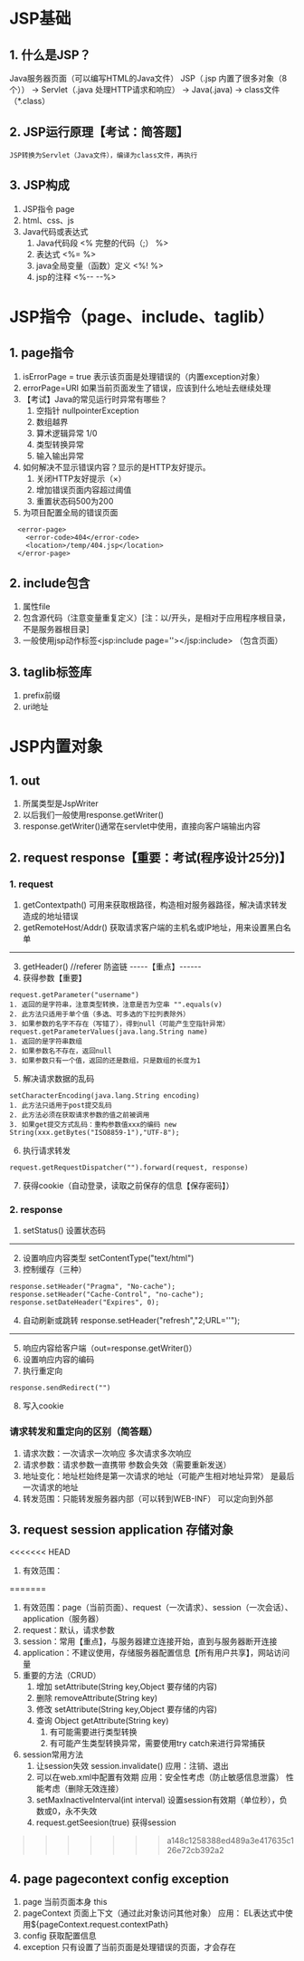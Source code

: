 # JSP基础
## 1. 什么是JSP？
Java服务器页面（可以编写HTML的Java文件）
JSP（.jsp 内置了很多对象（8个）） → Servlet（.java 处理HTTP请求和响应） → Java(.java) → class文件（*.class）
## 2. JSP运行原理【考试：简答题】
	JSP转换为Servlet（Java文件），编译为class文件，再执行
## 3. JSP构成
1. JSP指令 page
2. html、css、js
3. Java代码或表达式
	1. Java代码段  <%  完整的代码（;）  %>
	2. 表达式  <%=   %>
	3. java全局变量（函数）定义  <%!    %>
	4. jsp的注释  <%--   --%>
# JSP指令（page、include、taglib）
## 1. page指令
1. isErrorPage = true 表示该页面是处理错误的（内置exception对象）
2. errorPage=URI 如果当前页面发生了错误，应该到什么地址去继续处理
3. 【考试】Java的常见运行时异常有哪些？
	1. 空指针 nullpointerException
	2. 数组越界
	3. 算术逻辑异常 1/0
	4. 类型转换异常
	5. 输入输出异常
4. 如何解决不显示错误内容？显示的是HTTP友好提示。
	1. 关闭HTTP友好提示（×）
	2. 增加错误页面内容超过阈值
	3. 重置状态码500为200
5. 为项目配置全局的错误页面
```
  <error-page>
  	<error-code>404</error-code>
  	<location>/temp/404.jsp</location>
  </error-page>
```
## 2. include包含 
1. 属性file
2. 包含源代码（注意变量重复定义）[注：以/开头，是相对于应用程序根目录，不是服务器根目录]
3. 一般使用jsp动作标签<jsp:include page=''></jsp:include> （包含页面）
## 3. taglib标签库
1. prefix前缀
2. uri地址
# JSP内置对象
## 1. out
1. 所属类型是JspWriter
2. 以后我们一般使用response.getWriter()
3. response.getWriter()通常在servlet中使用，直接向客户端输出内容
## 2. request response【重要：考试(程序设计25分)】
### 1. request
1. getContextpath() 可用来获取根路径，构造相对服务器路径，解决请求转发造成的地址错误
2. getRemoteHost/Addr() 获取请求客户端的主机名或IP地址，用来设置黑白名单
------------
3. getHeader() //referer 防盗链
-----【重点】------
4. 获得参数【重要】
```
request.getParameter("username")
1. 返回的是字符串，注意类型转换，注意是否为空串 "".equals(v)
2. 此方法只适用于单个值（多选、可多选的下拉列表除外）
3. 如果参数的名字不存在（写错了），得到null（可能产生空指针异常）
request.getParameterValues​(java.lang.String name)
1. 返回的是字符串数组
2. 如果参数名不存在，返回null
3. 如果参数只有一个值，返回的还是数组，只是数组的长度为1

```
5. 解决请求数据的乱码
```
setCharacterEncoding​(java.lang.String encoding)
1. 此方法只适用于post提交乱码
2. 此方法必须在获取请求参数的值之前被调用
3. 如果get提交方式乱码：重构参数值xxx的编码 new String(xxx.getBytes("ISO8859-1"),"UTF-8");
```
6. 执行请求转发
```
request.getRequestDispatcher("").forward(request, response)
```
7. 获得cookie（自动登录，读取之前保存的信息【保存密码】）
### 2. response
1. setStatus() 设置状态码
------------------
2. 设置响应内容类型 setContentType("text/html")
3. 控制缓存（三种）
```
response.setHeader("Pragma", "No-cache");
response.setHeader("Cache-Control", "no-cache");
response.setDateHeader("Expires", 0);	
```
4. 自动刷新或跳转 response.setHeader("refresh","2;URL=''");
---------------------------------
5. 响应内容给客户端（out=response.getWriter()）
6. 设置响应内容的编码
7. 执行重定向
```
response.sendRedirect("")
```
8. 写入cookie
### 请求转发和重定向的区别（简答题）
1. 请求次数：一次请求一次响应		多次请求多次响应
2. 请求参数：请求参数一直携带		参数会失效（需要重新发送）
3. 地址变化：地址栏始终是第一次请求的地址（可能产生相对地址异常）	是最后一次请求的地址
4. 转发范围：只能转发服务器内部（可以转到WEB-INF）	可以定向到外部
## 3. request session application 存储对象
<<<<<<< HEAD
1. 有效范围：

=======
1. 有效范围：page（当前页面）、request（一次请求）、session（一次会话）、application（服务器）
2. request：默认，请求参数
3. session：常用【重点】，与服务器建立连接开始，直到与服务器断开连接
4. application：不建议使用，存储服务器配置信息【所有用户共享】，网站访问量
5. 重要的方法（CRUD）
	1. 增加 setAttribute(String key,Object 要存储的内容)
	2. 删除	removeAttribute(String key)
	3. 修改 setAttribute(String key,Object 要存储的内容)
	4. 查询 Object getAttribute(String key)
		1. 有可能需要进行类型转换
		2. 有可能产生类型转换异常，需要使用try catch来进行异常捕获
6. session常用方法
	1. 让session失效 session.invalidate() 应用：注销、退出
	2. 可以在web.xml中配置有效期 应用：安全性考虑（防止敏感信息泄露） 性能考虑（删除无效连接）
	3. setMaxInactiveInterval​(int interval) 设置session有效期（单位秒），负数或0，永不失效
	4. request.getSeesion(true) 获得session
>>>>>>> a148c1258388ed489a3e417635c126e72cb392a2
## 4. page pagecontext config exception
1. page 当前页面本身 this
2. pageContext 页面上下文（通过此对象访问其他对象） 应用： EL表达式中使用${pageContext.request.contextPath}
3. config 获取配置信息
4. exception 只有设置了当前页面是处理错误的页面，才会存在

